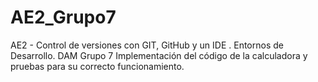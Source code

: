 # AE2_Grupo7
AE2 - Control de versiones con GIT, GitHub y un IDE . Entornos de Desarrollo. DAM Grupo 7
Implementación del código de la calculadora y pruebas para su correcto funcionamiento.
